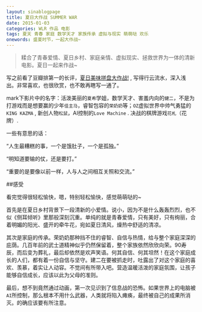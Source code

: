 ```yaml
---
layout: sinablogpage
title: 夏日大作战 SUMMER WAR
date: 2015-01-03
categories: WLR 作品 电影
tags: 夏天 青春 家庭 数学天才 家族传承 虚拟与现实 萌萌哒 欢乐
onewords: 盛夏时节，一起大作战~
---
```

> 糅合了青春爱情、夏日乡村、家庭亲情、虚拟现实、拯救世界为一体的清新电影。夏日一起来作战~

写之前看了豆瓣排第一的长评，[夏日美味拼盘大作战!](http://movie.douban.com/review/2760654/) , 写得行云流水，深入浅出。非常喜欢，也很欣赏，也不敢再瞎写一通了。

mark下影片中的名字：活泼美丽的`夏希`学姐，数学天才、害羞内向的`健二`，不是为打游戏而是想要赢的少年`佳主马`，睿智包容的`荣奶奶`等；`OZ`虚拟世界中帅气勇猛的`KING KAZMA` , 新创人物`松鼠`，AI控制的`Love Machine` . 决战的棋牌游戏`花札`（花牌）.

一些有意思的话：

“人生最糟糕的事，一个是饿肚子，一个是孤独。”

“明知道要输的仗，还是要打。”

“重要的是要像以前一样，人与人之间相互关照和交流。”

##感受

看完觉得很轻松愉快，嗯，特别轻松愉快，感觉萌萌哒的~ 

首先是在夏日乡村背景下一段清新的小爱情。说小，因为不是什么轰轰烈烈，也不似《侧耳倾听》里那般深刻沉重。单纯的就是青春爱情，只有美好，只有绚丽，合着明媚的阳光、盛开的牵牛花，宛如夏日清风，燥热中舒适的清凉。

其次是家庭的传承。荣奶奶那种挡不住的睿智、自信与热情，给与整个家庭深深的庇荫。几百年前的武士道精神似乎仍然保留着，整个家族依然欣欣向荣。90寿辰，而后变为葬礼，最后却依然是欢声笑语。何其自信、何其坦然！在这个家庭成长的人们，都有着一份自信与坚守。建二在要被抓走时，吐露出了对这个家庭的喜欢、羡慕，着实让人动容。不觉间有所带入吧。营造温暖活泼的家庭氛围，让孩子能够自信成长，应该以此为父母的准则。

最后，想不到竟然通过动画，第一次见识到了信息战的恐怖。如果世界上的电脑被`AI`所控制，那么根本不用什么武器，人类就将陷入瘫痪，最终被自己的成果所消灭。的确应该要有所注意。